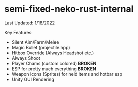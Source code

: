 # semi-fixed-neko-rust-internal

Last Updated: 1/18/2022

Key Features:
  - Silent Aim/Farm/Melee
  - Magic Bullet (projectile.hpp)
  - Hitbox Override (Always Headshot etc.)
  - Always Shoot
  - Player Chams (custom colored) **BROKEN**
  - ESP for pretty much everything **BROKEN**
  - Weapon Icons (Sprites) for held items and hotbar esp
  - Unity GUI Rendering
